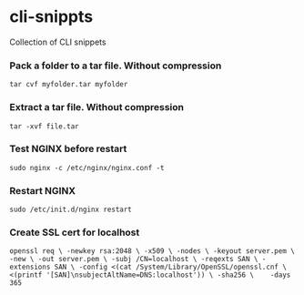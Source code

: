 # cli-snippts
Collection of CLI snippets


### Pack a folder to a tar file. Without compression
`tar cvf myfolder.tar myfolder`


### Extract a tar file. Without compression
`tar -xvf file.tar`

### Test NGINX before restart
`sudo nginx -c /etc/nginx/nginx.conf -t`

### Restart NGINX
`sudo /etc/init.d/nginx restart`

### Create SSL cert for localhost ###
`openssl req \
    -newkey rsa:2048 \
    -x509 \
    -nodes \
    -keyout server.pem \
    -new \
    -out server.pem \
    -subj /CN=localhost \
    -reqexts SAN \
    -extensions SAN \
    -config <(cat /System/Library/OpenSSL/openssl.cnf \
        <(printf '[SAN]\nsubjectAltName=DNS:localhost')) \
    -sha256 \
    -days 365
`
